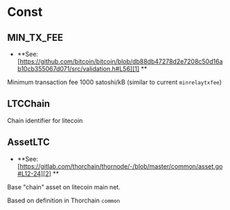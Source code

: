 # Const

<!-- Generated by documentation.js. Update this documentation by updating the source code. -->

## MIN_TX_FEE

-   **See: [https://github.com/bitcoin/bitcoin/blob/db88db47278d2e7208c50d16ab10cb355067d071/src/validation.h#L56][1]
    **

Minimum transaction fee
1000 satoshi/kB (similar to current `minrelaytxfee`)

## LTCChain

Chain identifier for litecoin

## AssetLTC

-   **See: [https://gitlab.com/thorchain/thornode/-/blob/master/common/asset.go#L12-24][2]
    **

Base "chain" asset on litecoin main net.

Based on definition in Thorchain `common`

[1]: https://github.com/bitcoin/bitcoin/blob/db88db47278d2e7208c50d16ab10cb355067d071/src/validation.h#L56

[2]: https://gitlab.com/thorchain/thornode/-/blob/master/common/asset.go#L12-24
